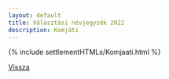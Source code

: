 ```yaml
---
layout: default
title: Választási névjegyzék 2022
description: Komjáti
---
```


{% include settlementHTMLs/Komjaati.html %}

[Vissza](./)